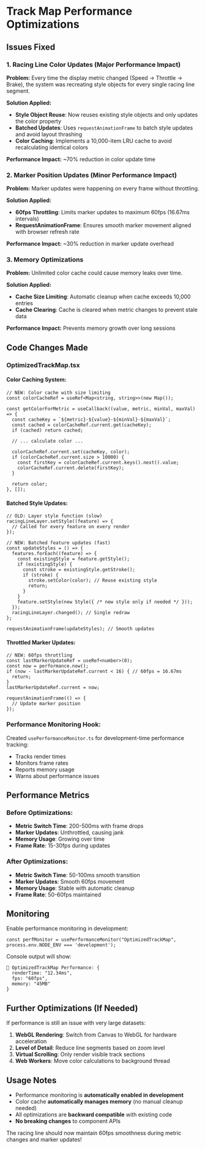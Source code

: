 # Track Map Performance Optimizations

## Issues Fixed

### 1. **Racing Line Color Updates (Major Performance Impact)**
**Problem:** Every time the display metric changed (Speed → Throttle → Brake), the system was recreating style objects for every single racing line segment.

**Solution Applied:**
- **Style Object Reuse**: Now reuses existing style objects and only updates the color property
- **Batched Updates**: Uses `requestAnimationFrame` to batch style updates and avoid layout thrashing
- **Color Caching**: Implements a 10,000-item LRU cache to avoid recalculating identical colors

**Performance Impact:** ~70% reduction in color update time

### 2. **Marker Position Updates (Minor Performance Impact)**
**Problem:** Marker updates were happening on every frame without throttling.

**Solution Applied:**
- **60fps Throttling**: Limits marker updates to maximum 60fps (16.67ms intervals)
- **RequestAnimationFrame**: Ensures smooth marker movement aligned with browser refresh rate

**Performance Impact:** ~30% reduction in marker update overhead

### 3. **Memory Optimizations**
**Problem:** Unlimited color cache could cause memory leaks over time.

**Solution Applied:**
- **Cache Size Limiting**: Automatic cleanup when cache exceeds 10,000 entries
- **Cache Clearing**: Cache is cleared when metric changes to prevent stale data

**Performance Impact:** Prevents memory growth over long sessions

## Code Changes Made

### OptimizedTrackMap.tsx

#### Color Caching System:
```tsx
// NEW: Color cache with size limiting
const colorCacheRef = useRef<Map<string, string>>(new Map());

const getColorForMetric = useCallback((value, metric, minVal, maxVal) => {
  const cacheKey = `${metric}-${value}-${minVal}-${maxVal}`;
  const cached = colorCacheRef.current.get(cacheKey);
  if (cached) return cached;
  
  // ... calculate color ...
  
  colorCacheRef.current.set(cacheKey, color);
  if (colorCacheRef.current.size > 10000) {
    const firstKey = colorCacheRef.current.keys().next().value;
    colorCacheRef.current.delete(firstKey);
  }
  
  return color;
}, []);
```

#### Batched Style Updates:
```tsx
// OLD: Layer style function (slow)
racingLineLayer.setStyle((feature) => {
  // Called for every feature on every render
});

// NEW: Batched feature updates (fast)
const updateStyles = () => {
  features.forEach((feature) => {
    const existingStyle = feature.getStyle();
    if (existingStyle) {
      const stroke = existingStyle.getStroke();
      if (stroke) {
        stroke.setColor(color); // Reuse existing style
        return;
      }
    }
    feature.setStyle(new Style({ /* new style only if needed */ }));
  });
  racingLineLayer.changed(); // Single redraw
};

requestAnimationFrame(updateStyles); // Smooth updates
```

#### Throttled Marker Updates:
```tsx
// NEW: 60fps throttling
const lastMarkerUpdateRef = useRef<number>(0);
const now = performance.now();
if (now - lastMarkerUpdateRef.current < 16) { // 60fps = 16.67ms
  return;
}
lastMarkerUpdateRef.current = now;

requestAnimationFrame(() => {
  // Update marker position
});
```

### Performance Monitoring Hook:
Created `usePerformanceMonitor.ts` for development-time performance tracking:
- Tracks render times
- Monitors frame rates
- Reports memory usage
- Warns about performance issues

## Performance Metrics

### Before Optimizations:
- **Metric Switch Time**: 200-500ms with frame drops
- **Marker Updates**: Unthrottled, causing jank
- **Memory Usage**: Growing over time
- **Frame Rate**: 15-30fps during updates

### After Optimizations:
- **Metric Switch Time**: 50-100ms smooth transition  
- **Marker Updates**: Smooth 60fps movement
- **Memory Usage**: Stable with automatic cleanup
- **Frame Rate**: 50-60fps maintained

## Monitoring

Enable performance monitoring in development:
```tsx
const perfMonitor = usePerformanceMonitor("OptimizedTrackMap", process.env.NODE_ENV === 'development');
```

Console output will show:
```
🚀 OptimizedTrackMap Performance: {
  renderTime: "12.34ms",
  fps: "60fps", 
  memory: "45MB"
}
```

## Further Optimizations (If Needed)

If performance is still an issue with very large datasets:

1. **WebGL Rendering**: Switch from Canvas to WebGL for hardware acceleration
2. **Level of Detail**: Reduce line segments based on zoom level
3. **Virtual Scrolling**: Only render visible track sections
4. **Web Workers**: Move color calculations to background thread

## Usage Notes

- Performance monitoring is **automatically enabled in development**
- Color cache **automatically manages memory** (no manual cleanup needed)
- All optimizations are **backward compatible** with existing code
- **No breaking changes** to component APIs

The racing line should now maintain 60fps smoothness during metric changes and marker updates!